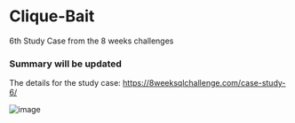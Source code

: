 # Clique-Bait
6th Study Case from the 8 weeks challenges

### Summary will be updated 

The details for the study case: https://8weeksqlchallenge.com/case-study-6/

![image](https://8weeksqlchallenge.com/images/case-study-designs/6.png)

